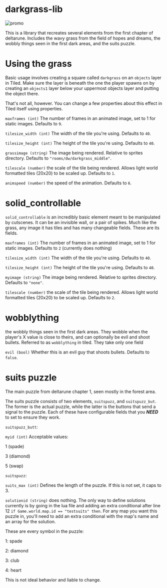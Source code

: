 # darkgrass-lib
![promo](https://raw.githubusercontent.com/eyedine2/darkgrass-lib/refs/heads/main/repo/promo.png)

This is a library that recreates several elements from the first chapter of deltarune. Includes the wavy grass from the field of hopes and dreams, the wobbly things seen in the first dark areas, and the suits puzzle.

# Using the grass

Basic usage involves creating a square called `darkgrass` on an `objects` layer in Tiled. Make sure the layer is beneath the one the player spawns on by creating an `objects1` layer below your uppermost objects layer and putting the object there.

That's not all, however. You can change a few properties about this effect in Tiled itself using properties.

`maxframes (int)`
The number of frames in an animated image, set to 1 for static images. Defaults to `9`.

`tilesize_width (int)`
The width of the tile you're using. Defaults to `40`.

`tilesize_height (int)`
The height of the tile you're using. Defaults to `40`.

`grassimage (string)`
The image being rendered. Relative to sprites directory. Defaults to `"rooms/dw/darkgrass_middle"`.

`tilescale (number)`
the scale of the tile being rendered. Allows light world formatted tiles (20x20) to be scaled up. Defaults to `1`.

`animspeed (number)`
the speed of the animation. Defaults to `6`.

# solid_controllable

`solid_controllable` is an incredibly basic element meant to be manipulated by cutscenes. It can be an invisible wall, or a pair of spikes. Much like the grass, any image it has tiles and has many changeable fields. These are its fields.


`maxframes (int)`
The number of frames in an animated image, set to 1 for static images. Defaults to `2` (currently does nothing)

`tilesize_width (int)`
The width of the tile you're using. Defaults to `40`.

`tilesize_height (int)`
The height of the tile you're using. Defaults to `40`.

`myimage (string)`
The image being rendered. Relative to sprites directory. Defaults to `"none"`.

`tilescale (number)`
the scale of the tile being rendered. Allows light world formatted tiles (20x20) to be scaled up. Defaults to `2`.

# wobblything

the wobbly things seen in the first dark areas. They wobble when the player's X value is close to theirs, and can optionally be evil and shoot bullets. Referred to as `wobblything` in tiled. They take only one field

`evil (bool)`
Whether this is an evil guy that shoots bullets. Defaults to `false`.

# suits puzzle

The main puzzle from deltarune chapter 1, seen mostly in the forest area.

The suits puzzle consists of two elements, `suitspuzz`, and `suitspuzz_but`. The former is the actual puzzle, while the latter is the buttons that send a signal to the puzzle. Each of these have configurable fields that you ***NEED*** to set to ensure they work.

`suitspuzz_butt`:

`myid (int)`
Acceptable values:

1 (spade)

3 (diamond)

5 (swap)

`suitspuzz`:

`suits_max (int)`
Defines the length of the puzzle. If this is not set, it caps to 3.

`solutionid (string)`
does nothing. The only way to define solutions currently is by going in the lua file and adding an extra conditional after line 12 `if Game.world.map.id == "testsuits" then`. For any map you want this puzzle in, you'll need to add an extra conditional with the map's name and an array for the solution.

These are every symbol in the puzzle:

1: spade

2: diamond

3: club

4: heart

This is not ideal behavior and liable to change.
